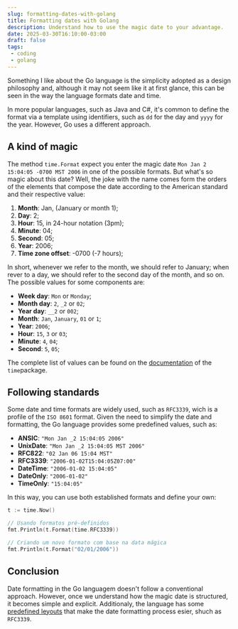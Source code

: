 ```yaml
---
slug: formatting-dates-with-golang
title: Formatting dates with Golang
description: Understand how to use the magic date to your advantage.
date: 2025-03-30T16:10:00-03:00
draft: false
tags:
 - coding
 - golang
---
```


Something I like about the Go language is the simplicity adopted as a design philosophy and, although it may not seem like it at first glance, this can be seen in the way the language formats date and time.

In more popular languages, such as Java and C#, it's common to define the format via a template using identifiers, such as `dd` for the day and `yyyy` for the year. However, Go uses a different approach.

## A kind of magic

The method `time.Format` expect you enter the magic date `Mon Jan 2 15:04:05 -0700 MST 2006` in one of the possible formats. But what's so magic about this date? Well, the joke with the name comes form the orders of the elements that compose the date according to the American standard and their respective value:

1. **Month**: Jan, (January or month 1);
2. **Day**: 2;
3. **Hour**: 15, in 24-hour notation (3pm);
4. **Minute**: 04;
5. **Second**: 05;
6. **Year**: 2006;
7. **Time zone offset**: -0700 (-7 hours);

In short, whenever we refer to the month, we should refer to January; when rever to a day, we should refer to the second day of the month, and so on. The possible values for some components are:

- **Week day**: `Mon` or `Monday`;
- **Month day**: `2`, `_2` or `02`;
- **Year day**: `__2` or `002`;
- **Month**: `Jan`, `January`, `01` or `1`;
- **Year**: `2006`;
- **Hour**: `15`, `3` or `03`;
- **Minute**: `4`, `04`;
- **Second**: `5`, `05`;

The complete list of values can be found on the [documentation](https://pkg.go.dev/time#Layout "Time package layouts") of the `time`package.

## Following standards

Some date and time formats are widely used, such as `RFC3339`, wich is a profile of the `ISO 8601` format. Given the need to simplify the date and formatting, the Go language provides some predefined values, such as:

- **ANSIC**: `"Mon Jan _2 15:04:05 2006"`
- **UnixDate**: `"Mon Jan _2 15:04:05 MST 2006"`
- **RFC822**: `"02 Jan 06 15:04 MST"`
- **RFC3339**: `"2006-01-02T15:04:05Z07:00"`
- **DateTime**: `"2006-01-02 15:04:05"`
- **DateOnly**: `"2006-01-02"`
- **TimeOnly**: `"15:04:05"`

In this way, you can use both established formats and define your own:

```go
t := time.Now()

// Usando formatos pré-definidos
fmt.Println(t.Format(time.RFC3339)) 

// Criando um novo formato com base na data mágica
fmt.Println(t.Format("02/01/2006")) 
```

## Conclusion

Date formatting in the Go languagem doesn't follow a conventional approach. However, once we understand how the magic date is structured, it becomes simple and explicit. Additionaly, the language has some [predefined leyouts](https://pkg.go.dev/time#Layout "Time package layouts") that make the date formatting process esier, shuch as `RFC3339`.  
